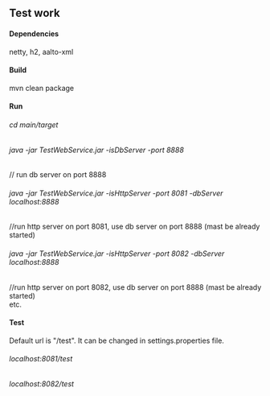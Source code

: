 ## Test work

#### Dependencies
netty, h2, aalto-xml

#### Build
mvn clean package

#### Run
###### cd main/target<br/>
###### java -jar TestWebService.jar -isDbServer -port 8888
// run db server on port 8888 <br/>
###### java -jar TestWebService.jar  -isHttpServer -port 8081 -dbServer localhost:8888
//run http server on port 8081, use db server on port 8888 (mast be already started)<br/>
###### java -jar TestWebService.jar  -isHttpServer -port 8082 -dbServer localhost:8888
//run http server on port 8082, use db server on port 8888 (mast be already started)<br/>
etc.<br/>

#### Test
Default url is "/test".  It can be changed in settings.properties file. <br/>
###### localhost:8081/test 
###### localhost:8082/test 




